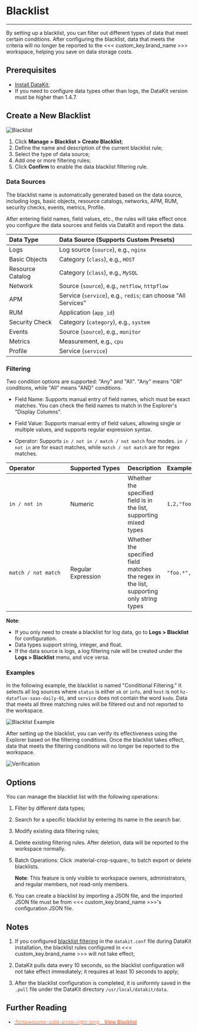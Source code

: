 # Blacklist
---

By setting up a blacklist, you can filter out different types of data that meet certain conditions. After configuring the blacklist, data that meets the criteria will no longer be reported to the <<< custom_key.brand_name >>> workspace, helping you save on data storage costs.


## Prerequisites

- [Install DataKit](../datakit/datakit-install.md);
- If you need to configure data types other than logs, the DataKit version must be higher than 1.4.7.

## Create a New Blacklist

![Blacklist](../img/black-3.png)

1. Click **Manage > Blacklist > Create Blacklist**;
2. Define the name and description of the current blacklist rule;
3. Select the type of data source;
4. Add one or more filtering rules;
5. Click **Confirm** to enable the data blacklist filtering rule.

### Data Sources

The blacklist name is automatically generated based on the data source, including logs, basic objects, resource catalogs, networks, APM, RUM, security checks, events, metrics, Profile.

After entering field names, field values, etc., the rules will take effect once you configure the data sources and fields via DataKit and report the data.

| Data Type     | Data Source (Supports Custom Presets)                       |
| :------------ | :---------------------------------------------------------- |
| Logs          | Log source (`source`), e.g., `nginx`                        |
| Basic Objects | Category (`class`), e.g., `HOST`                            |
| Resource Catalog | Category (`class`), e.g., `MySQL`                        |
| Network       | Source (`source`), e.g., `netflow`, `httpflow`              |
| APM           | Service (`service`), e.g., `redis`; can choose "All Services" |
| RUM           | Application (`app_id`)                                      |
| Security Check | Category (`category`), e.g., `system`                      |
| Events        | Source (`source`), e.g., `monitor`                          |
| Metrics       | Measurement, e.g., `cpu`                                   |
| Profile       | Service (`service`)                                         |

### Filtering

Two condition options are supported: "Any" and "All". "Any" means "OR" conditions, while "All" means "AND" conditions.

- Field Name: Supports manual entry of field names, which must be exact matches. You can check the field names to match in the Explorer's "Display Columns".

- Field Value: Supports manual entry of field values, allowing single or multiple values, and supports regular expression syntax.

- Operator: Supports `in / not in / match / not match` four modes. `in / not in` are for exact matches, while `match / not match` are for regex matches.

| <div style="width: 150px">Operator</div>              | <div style="width: 140px">Supported Types</div>   | Description                                                   | Example              |
| :------------------ | :------------- | :----------------------------------------------------- | :---------------- |
| `in / not in`       | Numeric       | Whether the specified field is in the list, supporting mixed types | `1,2,"foo",3.5`   |
| `match / not match` | Regular Expression | Whether the specified field matches the regex in the list, supporting only string types | `"foo.*","bar.*"` |

**Note**:

- If you only need to create a blacklist for log data, go to **Logs > Blacklist** for configuration.
- Data types support string, integer, and float.
- If the data source is logs, a log filtering rule will be created under the **Logs > Blacklist** menu, and vice versa.

### Examples

In the following example, the blacklist is named "Conditional Filtering." It selects all log sources where `status` is either `ok` or `info`, and `host` is not `hz-dataflux-saas-daily-01`, and `service` does not contain the word `kodo`. Data that meets all three matching rules will be filtered out and not reported to the workspace.

![Blacklist Example](../img/5.blacklist_2.png)

After setting up the blacklist, you can verify its effectiveness using the Explorer based on the filtering conditions. Once the blacklist takes effect, data that meets the filtering conditions will no longer be reported to the workspace.

![Verification](img/5.blacklist_4.png)

## Options

You can manage the blacklist list with the following operations:

1. Filter by different data types;
2. Search for a specific blacklist by entering its name in the search bar.
3. Modify existing data filtering rules;
4. Delete existing filtering rules. After deletion, data will be reported to the workspace normally.
5. Batch Operations: Click :material-crop-square:, to batch export or delete blacklists.

    **Note**: This feature is only visible to workspace owners, administrators, and regular members, not read-only members.

6. You can create a blacklist by importing a JSON file, and the imported JSON file must be from <<< custom_key.brand_name >>>'s configuration JSON file.

## Notes

1. If you configured [blacklist filtering](../datakit/datakit-filter.md#manual) in the `datakit.conf` file during DataKit installation, the blacklist rules configured in <<< custom_key.brand_name >>> will not take effect;

2. DataKit pulls data every 10 seconds, so the blacklist configuration will not take effect immediately; it requires at least 10 seconds to apply;

3. After the blacklist configuration is completed, it is uniformly saved in the `.pull` file under the DataKit directory `/usr/local/datakit/data`.

## Further Reading

<font size=2>

<div class="grid cards" markdown>

- [<font color="coral"> :fontawesome-solid-arrow-right-long: &nbsp; **View Blacklist**</font>](../datakit/dca.md)

</div>

</font>